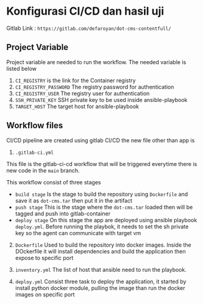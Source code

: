 # Konfigurasi CI/CD dan hasil uji

Gitlab Link : `https://gitlab.com/defaroyan/dot-cms-contentfull/`

## Project Variable
Project variable are needed to run the workflow. The needed variable is listed below
1. `CI_REGISTRY` is the link for the Container registry
2. `CI_REGISTRY_PASSWORD` The registry password for authentication
3. `CI_REGISTRY_USER` The registry user for authentication
4. `SSH_PRIVATE_KEY` SSH private key to be used inside ansible-playbook
5. `TARGET_HOST` The target host for ansible-playbook

## Workflow files

CI/CD pipeline are created using gitlab CI/CD the new file other than app is 

1.  `.gitlab-ci.yml`

This file is the gitlab-ci-cd workflow that will be triggered everytime there is new code in the `main` branch.

This workflow consist of three stages 
    
- `build stage` Is the stage to build the repository using `Dockerfile` and save it as `dot-cms.tar` then put it in the artifact
- `push stage` This is the stage where the `dot-cms.tar` loaded then will be tagged and push into gitlab-container
- `deploy stage` On this stage the app are deployed using ansible playbook `deploy.yml`. Before running the playbok, it needs to set the sh private key so the agent can communicate with target vm

2. `Dockerfile`
Used to build the repository into docker images. Inside the DOckerfile it will install dependencies and build the application then expose to specific port

3. `inventory.yml`
The list of host that ansible need to run the playbook.

4. `deploy.yml`
Consist three task to deploy the application, it started by install python docker module, pulling the image than run the docker images on specific port